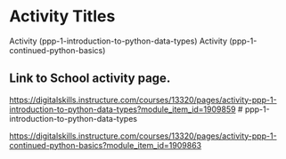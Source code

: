 # Activity Titles
Activity (ppp-1-introduction-to-python-data-types)
Activity (ppp-1-continued-python-basics)

## Link to School activity page.
https://digitalskills.instructure.com/courses/13320/pages/activity-ppp-1-introduction-to-python-data-types?module_item_id=1909859 # ppp-1-introduction-to-python-data-types

https://digitalskills.instructure.com/courses/13320/pages/activity-ppp-1-continued-python-basics?module_item_id=1909863
